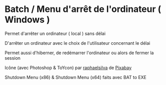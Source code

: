 # Batch / Menu d'arrêt de l'ordinateur ( Windows )


Permet d'arrêter un ordinateur ( local ) sans délai

D'arrêter un ordinateur avec le choix de l'utilisateur concernant le délai

Permet aussi d'hiberner, de redémarrer l'ordinateur ou alors de fermer la session

Icône (avec Photoshop & ToYcon) par <a href="https://pixabay.com/users/raphaelsilva-4702998/?utm_source=link-attribution&amp;utm_medium=referral&amp;utm_campaign=image&amp;utm_content=2297767" _pageexpand_="760">raphaelsilva</a> de <a href="https://pixabay.com/?utm_source=link-attribution&amp;utm_medium=referral&amp;utm_campaign=image&amp;utm_content=2297767" _pageexpand_="764">Pixabay</a>

Shutdown Menu (x86) & Shutdown Menu (x64) faits avec BAT to EXE

